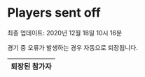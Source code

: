 # Players sent off
최종 업데이트: 2020년 12월 18일 10시 16분


경기 중 오류가 발생하는 경우 자동으로 퇴장됩니다.


| 퇴장된 참가자 |
|:---:|